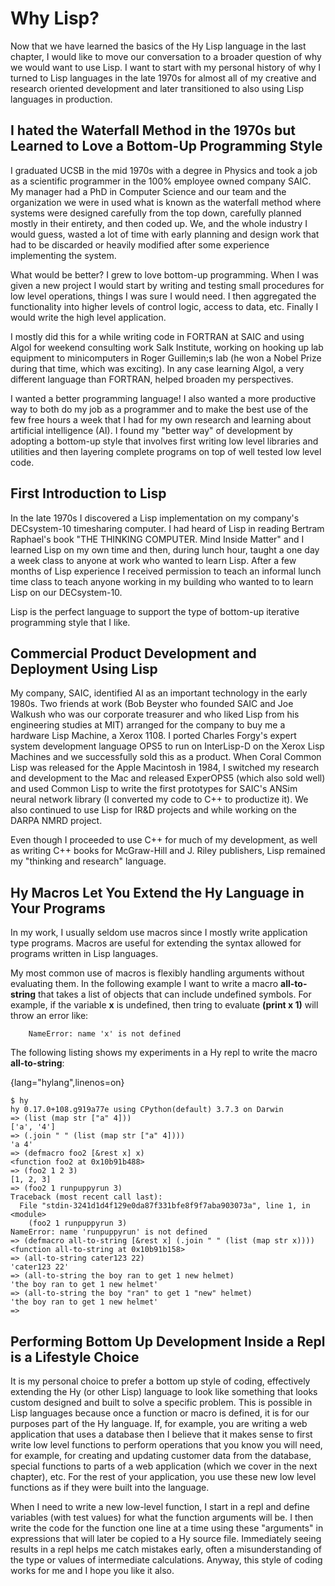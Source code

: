 # Why Lisp?

Now that we have learned the basics of the Hy Lisp language in the last chapter, I would like to move our conversation to a broader question of why we would want to use Lisp. I want to start with my personal history of why I turned to Lisp languages in the late 1970s for almost all of my creative and research oriented development and later transitioned to also using Lisp languages in production.

## I hated the Waterfall Method in the 1970s but Learned to Love a Bottom-Up Programming Style

I graduated UCSB in the mid 1970s with a degree in Physics and took a job as a scientific programmer in the 100% employee owned company SAIC. My manager had a PhD in Computer Science and our team and the organization we were in used what is known as the waterfall method where systems were designed carefully from the top down, carefully planned mostly in their entirety, and then coded up. We, and the whole industry I would guess, wasted a lot of time with early planning and design work that had to be discarded or heavily modified after some experience implementing the system.

What would be better? I grew to love bottom-up programming. When I was given a new project I would start by writing and testing small procedures for low level operations, things I was sure I would need. I then aggregated the functionality into higher levels of control logic, access to data, etc. Finally I would write the high level application.

I mostly did this for a while writing code in FORTRAN at SAIC and using Algol for weekend consulting work Salk Institute, working on hooking up lab equipment to minicomputers in Roger Guillemin;s lab (he won a Nobel Prize during that time, which was exciting). In any case learning Algol, a very different language than FORTRAN, helped broaden my perspectives.

I wanted a better programming language! I also wanted a more productive way to both do my job as a programmer and to make the best use of the few free hours a week that I had for my own research and learning about artificial intelligence (AI). I found my "better way" of development by adopting a bottom-up style that involves first writing low level libraries and utilities and then layering complete programs on top of well tested low level code.

## First Introduction to Lisp

In the late 1970s I discovered a Lisp implementation on my company's DECsystem-10 timesharing computer. I had heard of Lisp in reading Bertram Raphael's book "THE THINKING COMPUTER. Mind Inside Matter" and I learned Lisp on my own time and then, during lunch hour, taught a one day a week class to anyone at work who wanted to learn Lisp. After a few months of Lisp experience I received permission to teach an informal lunch time class to teach anyone working in my building who wanted to to learn Lisp on our DECsystem-10.

Lisp is the perfect language to support the type of bottom-up iterative programming style that I like.

## Commercial Product Development and Deployment Using Lisp

My company, SAIC, identified AI as an important technology in the early 1980s. Two friends at work (Bob Beyster who founded SAIC and Joe Walkush who was our corporate treasurer and who liked Lisp from his engineering studies at MIT) arranged for the company to buy me a hardware Lisp Machine, a Xerox 1108. I ported Charles Forgy's expert system development language OPS5 to run on InterLisp-D on the Xerox Lisp Machines and we successfully sold this as a product. When Coral Common Lisp was released for the Apple Macintosh in 1984, I switched my research and development to the Mac and released ExperOPS5 (which also sold well) and used Common Lisp to write the first prototypes for SAIC's ANSim neural network library (I converted my code to C++ to productize it). We also continued to use Lisp for IR&D projects and while working on the DARPA NMRD project.

Even though I proceeded to use C++ for much of my development, as well as writing C++ books for McGraw-Hill and J. Riley publishers, Lisp remained my "thinking and research" language.

## Hy Macros Let You Extend the Hy Language in Your Programs

In my work, I usually seldom use macros since I mostly write application type programs. Macros are useful for extending the syntax allowed for programs written in Lisp languages.

My most common use of macros is flexibly handling arguments without evaluating them. In the following example I want to write a macro **all-to-string** that takes a list of objects that can include undefined symbols. For example, if the variable **x** is undefined, then tring to evaluate **(print x 1)** will throw an error like:

        NameError: name 'x' is not defined

The following listing shows my experiments in a Hy repl to write the macro **all-to-string**:

{lang="hylang",linenos=on}
~~~~~~~~
$ hy
hy 0.17.0+108.g919a77e using CPython(default) 3.7.3 on Darwin
=> (list (map str ["a" 4]))
['a', '4']
=> (.join " " (list (map str ["a" 4])))
'a 4'
=> (defmacro foo2 [&rest x] x)
<function foo2 at 0x10b91b488>
=> (foo2 1 2 3)
[1, 2, 3]
=> (foo2 1 runpuppyrun 3)
Traceback (most recent call last):
  File "stdin-3241d1d4f129e0da87f331bfe8f9f7aba903073a", line 1, in <module>
    (foo2 1 runpuppyrun 3)
NameError: name 'runpuppyrun' is not defined
=> (defmacro all-to-string [&rest x] (.join " " (list (map str x))))
<function all-to-string at 0x10b91b158>
=> (all-to-string cater123 22)
'cater123 22'
=> (all-to-string the boy ran to get 1 new helmet)
'the boy ran to get 1 new helmet'
=> (all-to-string the boy "ran" to get 1 "new" helmet)
'the boy ran to get 1 new helmet'
=> 
~~~~~~~~


## Performing Bottom Up Development Inside a Repl is a Lifestyle Choice

It is my personal choice to prefer a bottom up style of coding, effectively extending the Hy (or other Lisp) language to look like something that looks custom designed and built to solve a specific problem. This is possible in Lisp languages because once a function or macro is defined, it is for our purposes part of the Hy language. If, for example, you are writing a web application that uses a database then I believe that it makes sense to first write low level functions to perform operations that you know you will need, for example, for creating and updating customer data from the database, special functions to parts of a web application (which we cover in the next chapter), etc. For the rest of your application, you use these new low level functions as if they were built into the language.

When I need to write a new low-level function, I start in a repl and define variables (with test values) for what the function arguments will be. I then write the code for the function one line at a time using these "arguments" in expressions that will later be copied to a Hy source file. Immediately seeing results in a repl helps me catch mistakes early, often a misunderstanding of the type or values of intermediate calculations. Anyway, this style of coding works for me and I hope you like it also.